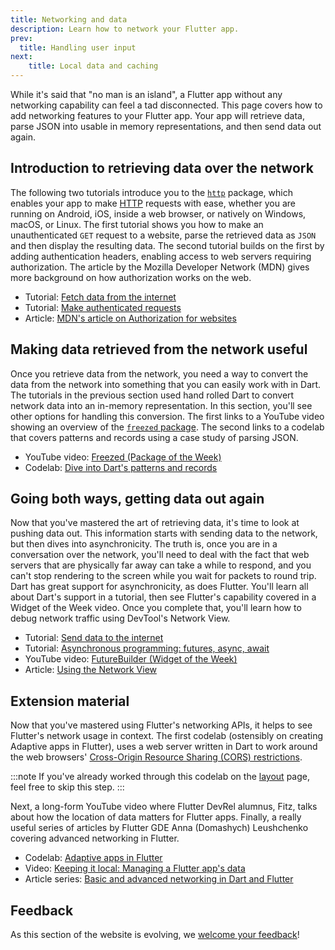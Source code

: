 ```yaml
---
title: Networking and data
description: Learn how to network your Flutter app.
prev:
  title: Handling user input
next:
    title: Local data and caching
---
```


While it's said that "no man is an island",
a Flutter app without any networking capability
can feel a tad disconnected.
This page covers how to add networking features
to your Flutter app. Your app will retrieve data,
parse JSON into usable in memory representations,
and then send data out again.

## Introduction to retrieving data over the network

The following two tutorials introduce you to the
[`http`][] package, which enables your app to make
[HTTP][] requests with ease,
whether you are running on Android,
iOS, inside a web browser, or natively on Windows,
macOS, or Linux. 
The first tutorial shows you how to make an
unauthenticated `GET` request to a website,
parse the retrieved data as `JSON` and then
display the resulting data. The second tutorial
builds on the first by adding authentication headers,
enabling access to web servers requiring authorization.
The article by the Mozilla Developer Network (MDN)
gives more background on how authorization works on the web.

* Tutorial: [Fetch data from the internet][]
* Tutorial: [Make authenticated requests][]
* Article: [MDN's article on Authorization for websites][]

## Making data retrieved from the network useful

Once you retrieve data from the network,
you need a way to convert the data from the network
into something that you can easily work with in Dart.
The tutorials in the previous section used hand rolled Dart
to convert network data into an in-memory representation. 
In this section,
you'll see other options for handling this conversion.
The first links to a YouTube video showing an overview
of the [`freezed` package][]. 
The second links to a codelab that covers patterns
and records using a case study of parsing JSON. 

* YouTube video: [Freezed (Package of the Week)][]
* Codelab: [Dive into Dart's patterns and records][]

## Going both ways, getting data out again

Now that you've mastered the art of retrieving data,
it's time to look at pushing data out.
This information starts with sending data to the network,
but then dives into asynchronicity. The truth is,
once you are in a conversation over the network,
you'll need to deal with the fact that web servers
that are physically far away can take a while to respond,
and you can't stop rendering to the screen
while you wait for packets to round trip.
Dart has great support for asynchronicity,
as does Flutter.
You'll learn all about Dart's support in a tutorial,
then see Flutter's capability covered in a
Widget of the Week video.
Once you complete that, you'll learn how to debug
network traffic using DevTool's Network View.

* Tutorial: [Send data to the internet][]
* Tutorial: [Asynchronous programming: futures, async, await][]
* YouTube video: [FutureBuilder (Widget of the Week)][]
* Article: [Using the Network View][]

## Extension material

Now that you've mastered using Flutter's networking APIs,
it helps to see Flutter's network usage in context.
The first codelab (ostensibly on creating Adaptive apps in Flutter),
uses a web server written in Dart to work around the web browsers'
[Cross-Origin Resource Sharing (CORS) restrictions][].

:::note
If you've already worked through this codelab
on the [layout][] page, feel free to skip this step.
:::

[layout]: /get-started/fwe/layout

Next, a long-form YouTube video where
Flutter DevRel alumnus, Fitz,
talks about how the location of data matters for Flutter apps.
Finally, a really useful series of articles by Flutter GDE
Anna (Domashych) Leushchenko covering advanced networking in Flutter.

* Codelab: [Adaptive apps in Flutter][]
* Video: [Keeping it local: Managing a Flutter app's data][]
* Article series: [Basic and advanced networking in Dart and Flutter][]


[Adaptive apps in Flutter]: {{site.codelabs}}/codelabs/flutter-adaptive-app
[Asynchronous programming: futures, async, await]: {{site.dart-site}}/codelabs/async-await
[Basic and advanced networking in Dart and Flutter]: {{site.medium}}/tide-engineering-team/basic-and-advanced-networking-in-dart-and-flutter-the-tide-way-part-0-introduction-33ac040a4a1c
[Cross-Origin Resource Sharing (CORS) restrictions]: https://developer.mozilla.org/en-US/docs/Web/HTTP/CORS
[Dive into Dart's patterns and records]: {{site.codelabs}}/codelabs/dart-patterns-records
[Fetch data from the internet]: /cookbook/networking/fetch-data
[Freezed (Package of the Week)]: {{site.youtube-site}}/watch?v=RaThk0fiphA
[`freezed` package]: {{site.pub-pkg}}/freezed
[FutureBuilder (Widget of the Week)]: {{site.youtube-site}}/watch?v=zEdw_1B7JHY
[`http`]: {{site.pub-pkg}}/http
[HTTP]: https://developer.mozilla.org/en-US/docs/Web/HTTP/Overview
[Keeping it local: Managing a Flutter app's data]: {{site.youtube-site}}/watch?v=uCbHxLA9t9E
[Make authenticated requests]: /cookbook/networking/authenticated-requests
[MDN's article on Authorization for websites]: https://developer.mozilla.org/en-US/docs/Web/HTTP/Headers/Authorization
[Using the Network View]: https://docs.flutter.dev/tools/devtools/network
[Send data to the internet]: https://docs.flutter.dev/cookbook/networking/send-data

## Feedback

As this section of the website is evolving,
we [welcome your feedback][]!

[welcome your feedback]: https://google.qualtrics.com/jfe/form/SV_6A9KxXR7XmMrNsy?page="networking"
